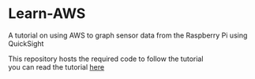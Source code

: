 # Learn-AWS
A tutorial on using AWS to graph sensor data from the Raspberry Pi using QuickSight

This repository hosts the required code to follow the tutorial  
you can read the tutorial [here](https://iot4beginners.com/tutorial-on-aws-iot-core-with-raspberry-pi-to-visualize-sensor-data/)
